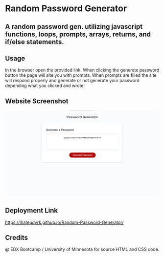 # Random Password Generator

## A random password gen. utilizing javascript functions, loops, prompts, arrays, returns, and if/else statements.

## Usage
In the browser open the provided link. When clicking the generate password button the page will site you with prompts. When prompts are filled the site will respond properly and generate or not generate your password depending what you clicked and wrote!

## Website Screenshot
<img src="Assets/Imgs/Website.png">

## Deployment Link
https://ihateudvrk.github.io/Random-Password-Generator/

## Credits
@ EDX Bootcamp / University of Minnesota for source HTML and CSS code.
